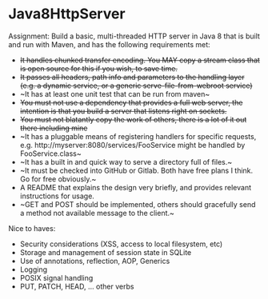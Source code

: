 # Java8HttpServer

Assignment: Build a basic, multi-threaded HTTP server in Java 8 that is built and run with Maven, and has the following requirements met:
*	~~It handles chunked transfer encoding. You MAY copy a stream class that is open source for this if you wish, to save time.~~
*	~~It passes all headers, path info and parameters to the handling layer (e.g. a dynamic service, or a generic serve-file-from-webroot service)~~
*	~It has at least one unit test that can be run from maven~
*	~~You must not use a dependency that provides a full web server, the intention is that you build a server that listens right on sockets.~~
*	~~You must not blatantly copy the work of others, there is a lot of it out there including mine~~
*	~It has a pluggable means of registering handlers for specific requests, e.g. http://myserver:8080/services/FooService might be handled by FooService.class~
*	~It has a built in and quick way to serve a directory full of files.~
*	~It must be checked into GitHub or Gitlab. Both have free plans I think. Go for free obviously.~
*	A README that explains the design very briefly, and provides relevant instructions for usage.
*	~GET and POST should be implemented, others should gracefully send a method not available message to the client.~
 
Nice to haves:
*	Security considerations (XSS, access to local filesystem, etc)
*	Storage and management of session state in SQLite
*	Use of annotations, reflection, AOP, Generics
*	Logging
*	POSIX signal handling
*	PUT, PATCH, HEAD, … other verbs
